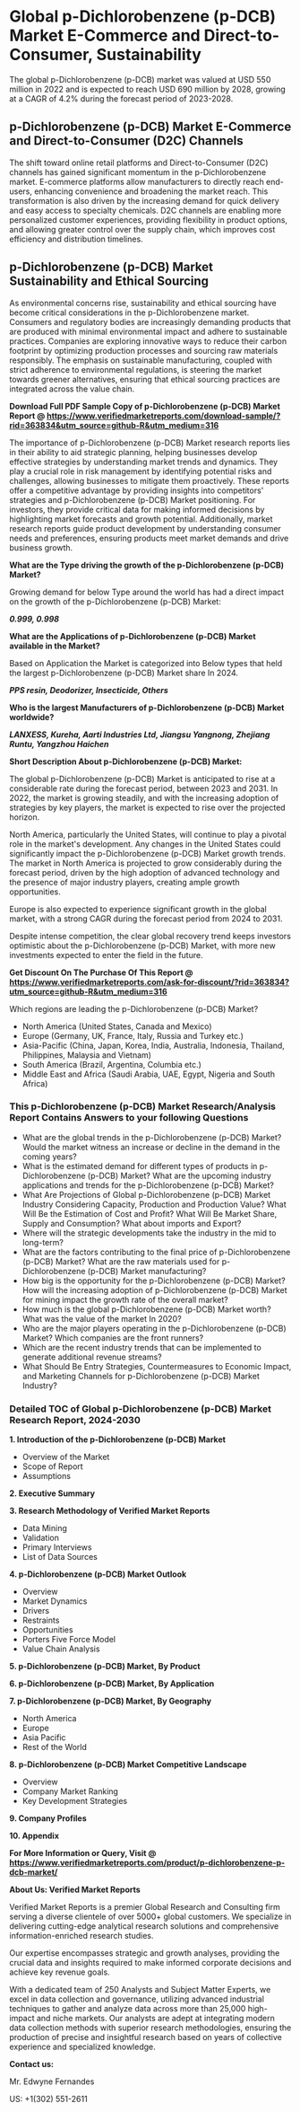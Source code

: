 <h1>Global p-Dichlorobenzene (p-DCB) Market E-Commerce and Direct-to-Consumer, Sustainability</h1><p class=""><p>The global p-Dichlorobenzene (p-DCB) market was valued at USD 550 million in 2022 and is expected to reach USD 690 million by 2028, growing at a CAGR of 4.2% during the forecast period of 2023-2028.</p><h2>p-Dichlorobenzene (p-DCB) Market E-Commerce and Direct-to-Consumer (D2C) Channels</h2><p>The shift toward online retail platforms and Direct-to-Consumer (D2C) channels has gained significant momentum in the p-Dichlorobenzene market. E-commerce platforms allow manufacturers to directly reach end-users, enhancing convenience and broadening the market reach. This transformation is also driven by the increasing demand for quick delivery and easy access to specialty chemicals. D2C channels are enabling more personalized customer experiences, providing flexibility in product options, and allowing greater control over the supply chain, which improves cost efficiency and distribution timelines.</p><h2>p-Dichlorobenzene (p-DCB) Market Sustainability and Ethical Sourcing</h2><p>As environmental concerns rise, sustainability and ethical sourcing have become critical considerations in the p-Dichlorobenzene market. Consumers and regulatory bodies are increasingly demanding products that are produced with minimal environmental impact and adhere to sustainable practices. Companies are exploring innovative ways to reduce their carbon footprint by optimizing production processes and sourcing raw materials responsibly. The emphasis on sustainable manufacturing, coupled with strict adherence to environmental regulations, is steering the market towards greener alternatives, ensuring that ethical sourcing practices are integrated across the value chain.</p></p><p class=""><strong>Download Full PDF Sample Copy of p-Dichlorobenzene (p-DCB) Market Report @ <a href="https://www.verifiedmarketreports.com/download-sample/?rid=363834&utm_source=github-R&utm_medium=316" target="_blank">https://www.verifiedmarketreports.com/download-sample/?rid=363834&utm_source=github-R&utm_medium=316</a></strong></p><p>The importance of&nbsp;p-Dichlorobenzene (p-DCB) Market research reports lies in their ability to aid strategic planning, helping businesses develop effective strategies by understanding market trends and dynamics. They play a crucial role in risk management by identifying potential risks and challenges, allowing businesses to mitigate them proactively. These reports offer a competitive advantage by providing insights into competitors' strategies and p-Dichlorobenzene (p-DCB) Market positioning. For investors, they provide critical data for making informed decisions by highlighting market forecasts and growth potential. Additionally, market research reports guide product development by understanding consumer needs and preferences, ensuring products meet market demands and drive business growth.</p><p><strong>What are the&nbsp;Type driving the growth of the p-Dichlorobenzene (p-DCB) Market?</strong></p><p id="" class="">Growing demand for below Type around the world has had a direct impact on the growth of the p-Dichlorobenzene (p-DCB) Market:</p><p class=""><em><strong>0.999, 0.998</strong></em></p><p class=""><strong>What are the&nbsp;Applications&nbsp;of p-Dichlorobenzene (p-DCB) Market available in the Market?</strong></p><p id="" class="">Based on Application the Market is categorized into Below types that held the largest p-Dichlorobenzene (p-DCB) Market share In 2024.</p><p class=""><em><strong>PPS resin, Deodorizer, Insecticide, Others</strong></em></p><p class=""><strong>Who is the largest Manufacturers of p-Dichlorobenzene (p-DCB) Market worldwide?</strong></p><p><em><strong>LANXESS, Kureha, Aarti Industries Ltd, Jiangsu Yangnong, Zhejiang Runtu, Yangzhou Haichen</strong></em></p><p id="" class=""><strong>Short Description About p-Dichlorobenzene (p-DCB) Market:</strong></p><p>The global p-Dichlorobenzene (p-DCB) Market is anticipated to rise at a considerable rate during the forecast period, between 2023 and 2031. In 2022, the market is growing steadily, and with the increasing adoption of strategies by key players, the market is expected to rise over the projected horizon.</p><p>North America, particularly the United States, will continue to play a pivotal role in the market's development. Any changes in the United States could significantly impact the p-Dichlorobenzene (p-DCB) Market growth trends. The market in North America is projected to grow considerably during the forecast period, driven by the high adoption of advanced technology and the presence of major industry players, creating ample growth opportunities.</p><p>Europe is also expected to experience significant growth in the global market, with a strong CAGR during the forecast period from 2024 to 2031.</p><p>Despite intense competition, the clear global recovery trend keeps investors optimistic about the p-Dichlorobenzene (p-DCB) Market, with more new investments expected to enter the field in the future.</p><p id="" class=""><strong>Get Discount On The Purchase Of This Report @ <a href="https://www.verifiedmarketreports.com/ask-for-discount/?rid=363834?utm_source=github-R&utm_medium=316" target="_blank">https://www.verifiedmarketreports.com/ask-for-discount/?rid=363834?utm_source=github-R&utm_medium=316</a></strong></p><p class="">Which regions are leading the p-Dichlorobenzene (p-DCB) Market?</p><ul><li>North America (United States, Canada and Mexico)</li><li>Europe (Germany, UK, France, Italy, Russia and Turkey etc.)</li><li>Asia-Pacific (China, Japan, Korea, India, Australia, Indonesia, Thailand, Philippines, Malaysia and Vietnam)</li><li>South America (Brazil, Argentina, Columbia etc.)</li><li>Middle East and Africa (Saudi Arabia, UAE, Egypt, Nigeria and South Africa)</li></ul><h3 id="" class="">This p-Dichlorobenzene (p-DCB) Market Research/Analysis Report Contains Answers to your following Questions</h3><ul><li>What are the global trends in the p-Dichlorobenzene (p-DCB) Market? Would the market witness an increase or decline in the demand in the coming years?</li><li>What is the estimated demand for different types of products in p-Dichlorobenzene (p-DCB) Market? What are the upcoming industry applications and trends for the p-Dichlorobenzene (p-DCB) Market?</li><li>What Are Projections of Global p-Dichlorobenzene (p-DCB) Market Industry Considering Capacity, Production and Production Value? What Will Be the Estimation of Cost and Profit? What Will Be Market Share, Supply and Consumption? What about imports and Export?</li><li>Where will the strategic developments take the industry in the mid to long-term?</li><li>What are the factors contributing to the final price of p-Dichlorobenzene (p-DCB) Market? What are the raw materials used for p-Dichlorobenzene (p-DCB) Market manufacturing?</li><li>How big is the opportunity for the p-Dichlorobenzene (p-DCB) Market? How will the increasing adoption of p-Dichlorobenzene (p-DCB) Market for mining impact the growth rate of the overall market?</li><li>How much is the global p-Dichlorobenzene (p-DCB) Market worth? What was the value of the market In 2020?</li><li>Who are the major players operating in the p-Dichlorobenzene (p-DCB) Market? Which companies are the front runners?</li><li>Which are the recent industry trends that can be implemented to generate additional revenue streams?</li><li>What Should Be Entry Strategies, Countermeasures to Economic Impact, and Marketing Channels for p-Dichlorobenzene (p-DCB) Market Industry?</li></ul><h3 id="" class="">Detailed TOC of Global p-Dichlorobenzene (p-DCB) Market Research Report, 2024-2030</h3><p id="" class=""><strong>1. Introduction of the p-Dichlorobenzene (p-DCB) Market</strong></p><ul><li>Overview of the Market</li><li>Scope of Report</li><li>Assumptions</li></ul><p id="" class=""><strong>2. Executive Summary</strong></p><p id="" class=""><strong>3. Research Methodology of Verified Market Reports</strong></p><ul><li>Data Mining</li><li>Validation</li><li>Primary Interviews</li><li>List of Data Sources</li></ul><p id="" class=""><strong>4. p-Dichlorobenzene (p-DCB) Market Outlook</strong></p><ul><li>Overview</li><li>Market Dynamics</li><li>Drivers</li><li>Restraints</li><li>Opportunities</li><li>Porters Five Force Model</li><li>Value Chain Analysis</li></ul><p id="" class=""><strong>5. p-Dichlorobenzene (p-DCB) Market, By Product</strong></p><p id="" class=""><strong>6. p-Dichlorobenzene (p-DCB) Market, By Application</strong></p><p id="" class=""><strong>7. p-Dichlorobenzene (p-DCB) Market, By Geography</strong></p><ul><li>North America</li><li>Europe</li><li>Asia Pacific</li><li>Rest of the World</li></ul><p id="" class=""><strong>8. p-Dichlorobenzene (p-DCB) Market Competitive Landscape</strong></p><ul><li>Overview</li><li>Company Market Ranking</li><li>Key Development Strategies</li></ul><p id="" class=""><strong>9. Company Profiles</strong></p><p id="" class=""><strong>10. Appendix</strong></p><p id="" class=""><strong>For More Information or Query, Visit @ <a href="https://www.verifiedmarketreports.com/product/p-dichlorobenzene-p-dcb-market/" target="_blank">https://www.verifiedmarketreports.com/product/p-dichlorobenzene-p-dcb-market/</a></strong></p><p id="" class=""><strong>About Us: Verified Market Reports</strong></p><p id="" class="">Verified Market Reports is a premier Global Research and Consulting firm serving a diverse clientele of over 5000+ global customers. We specialize in delivering cutting-edge analytical research solutions and comprehensive information-enriched research studies.</p><p id="" class="">Our expertise encompasses strategic and growth analyses, providing the crucial data and insights required to make informed corporate decisions and achieve key revenue goals.</p><p id="" class="">With a dedicated team of 250 Analysts and Subject Matter Experts, we excel in data collection and governance, utilizing advanced industrial techniques to gather and analyze data across more than 25,000 high-impact and niche markets. Our analysts are adept at integrating modern data collection methods with superior research methodologies, ensuring the production of precise and insightful research based on years of collective experience and specialized knowledge.</p><p id="" class=""><strong>Contact us:</strong></p><p id="" class="">Mr. Edwyne Fernandes</p><p id="" class="">US: +1(302) 551-2611</p>